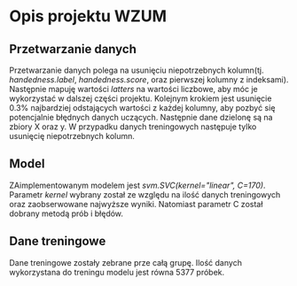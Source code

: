 # Opis projektu WZUM
## Przetwarzanie danych
Przetwarzanie danych polega na usunięciu niepotrzebnych kolumn(tj. _handedness.label_, _handedness.score_, oraz pierwszej kolumny z indeksami).
Następnie mapuję wartości _latters_ na wartości liczbowe, aby móc je wykorzystać w dalszej części projektu.
Kolejnym krokiem jest usunięcie 0.3% najbardziej odstających wartości z każdej kolumny, aby
pozbyć się potencjalnie błędnych danych uczących. Następnie dane dzielonę są na zbiory X oraz y.
W przypadku danych treningowych następuje tylko usunięcię niepotrzebnych kolumn.
## Model
ZAimplementowanym modelem jest _svm.SVC(kernel="linear", C=170)_. Parametr _kernel_ wybrany został 
ze względu na ilość danych treningowych oraz zaobserwowane najwyższe wyniki. Natomiast parametr C
został dobrany metodą prób i błędów. 
## Dane treningowe
Dane treningowe zostały zebrane prze całą grupę. Ilość danych wykorzystana do treningu modelu jest równa 
5377 próbek.
